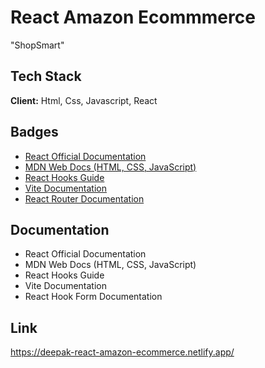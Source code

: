 
# React Amazon Ecommmerce

"ShopSmart"





## Tech Stack

**Client:**  Html, Css, Javascript, React





## Badges

- [React Official Documentation](https://react.dev/)  
- [MDN Web Docs (HTML, CSS, JavaScript)](https://developer.mozilla.org/en-US/)  
- [React Hooks Guide](https://react.dev/reference/react)  
- [Vite Documentation](https://vitejs.dev/guide/)  
- [React Router Documentation](https://reactrouter.com/en/main)  





## Documentation

- React Official Documentation
- MDN Web Docs (HTML, CSS, JavaScript)
- React Hooks Guide
- Vite Documentation
- React Hook Form Documentation





## Link 

https://deepak-react-amazon-ecommerce.netlify.app/
